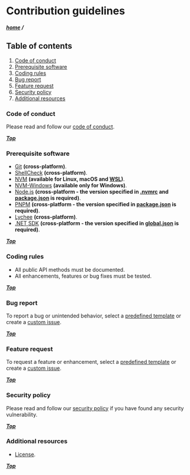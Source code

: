 # Contribution guidelines

***[home](./readme.md) /***

## Table of contents

1. [Code of conduct](#code-of-conduct)
2. [Prerequisite software](#prerequisite-software)
3. [Coding rules](#coding-rules)
4. [Bug report](#bug-report)
5. [Feature request](#feature-request)
6. [Security policy](#security-policy)
7. [Additional resources](#additional-resources)

### Code of conduct

Please read and follow our [code of conduct](./code-of-conduct.md).

***[Top](#contribution-guidelines)***

### Prerequisite software

- [Git](https://git-scm.com) **(cross-platform)**.
- [ShellCheck](https://github.com/koalaman/shellcheck) **(cross-platform)**.
- [NVM](https://github.com/nvm-sh/nvm) **(available for Linux, macOS and [WSL](https://learn.microsoft.com/en-us/windows/wsl/install))**.
- [NVM-Windows](https://github.com/coreybutler/nvm-windows) **(available only for Windows)**.
- [Node.js](https://nodejs.org/en) **(cross-platform - the version specified in [.nvmrc](./.nvmrc) and [package.json](./package.json) is required)**.
- [PNPM](https://pnpm.io) **(cross-platform - the version specified in [package.json](./package.json) is required)**.
- [Lychee](https://github.com/lycheeverse/lychee) **(cross-platform)**.
- [.NET SDK](https://dotnet.microsoft.com/en-us/download) **(cross-platform - the version specified in [global.json](./global.json) is required)**.

***[Top](#contribution-guidelines)***

### Coding rules

- All public API methods must be documented.
- All enhancements, features or bug fixes must be tested.

***[Top](#contribution-guidelines)***

[issue-templates]: https://github.com/daht-x/sagitta-core/issues/new/choose
[new-issue]: https://github.com/daht-x/sagitta-core/issues/new

### Bug report

To report a bug or unintended behavior, select a [predefined template][issue-templates] or create a [custom issue][new-issue].

***[Top](#contribution-guidelines)***

### Feature request

To request a feature or enhancement, select a [predefined template][issue-templates] or create a [custom issue][new-issue].

***[Top](#contribution-guidelines)***

### Security policy

Please read and follow our [security policy](./security.md) if you have found any security vulnerability.

***[Top](#contribution-guidelines)***

### Additional resources

- [License](./license).

***[Top](#contribution-guidelines)***
